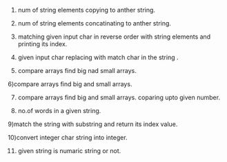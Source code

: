 1) num of string elements copying to anther string.

2) num of string elements concatinating to anther string.

3) matching given input char in reverse order with  string elements and printing its index.

4) given input char replacing with match char in the  string .

5) compare arrays find  big nad small arrays.

6)compare arrays find  big and small arrays.

7) compare arrays find  big and small arrays. coparing upto given number.

8) no.of words in a given string.

9)match the string with substring and return its index value.

10)convert integer char string into integer.

11) given string is numaric string or not.

